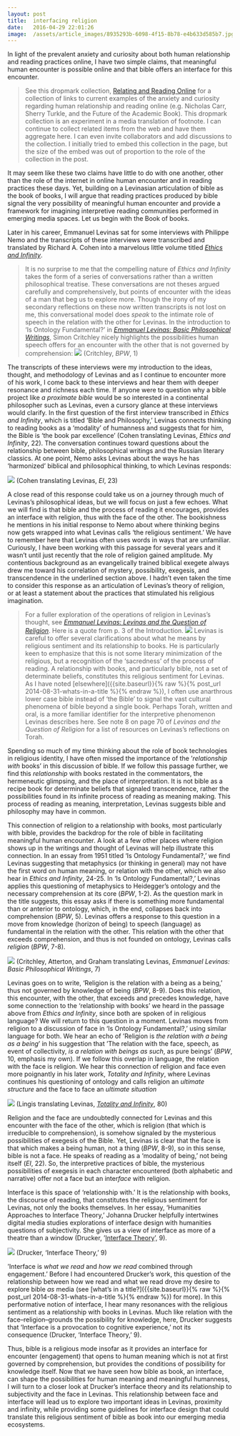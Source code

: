 ```yaml
---
layout:	post
title:	interfacing religion
date:	2016-04-29 22:01:26
image:	/assets/article_images/8935293b-6098-4f15-8b78-e4b633d585b7.jpg
---
```

In light of the prevalent anxiety and curiosity about both human relationship and reading practices online, I have two simple claims, that meaningful human encounter is possible online and that bible offers an interface for this encounter.

> See this dropmark collection, [Relating and Reading Online](http://drp.mk/QNNV1WTYBG) for a collection of links to current examples of the anxiety and curiosity regarding human relationship and reading online (e.g. Nicholas Carr, Sherry Turkle, and the Future of the Academic Book). This dropmark collection is an experiment in a media translation of footnote. I can continue to collect related items from the web and have them aggregate here. I can even invite collaborators and add discussions to the collection. I initially tried to embed this collection in the page, but the size of the embed was out of proportion to the role of the collection in the post.

It may seem like these two claims have little to do with one another, other than the role of the internet in online human encounter and in reading practices these days. Yet, building on a Levinasian articulation of bible as the book of books, I will argue that reading practices produced by bible signal the very possibility of meaningful human encounter and provide a framework for imagining interpretive reading communities performed in emerging media spaces. Let us begin with the Book of books.

Later in his career, Emmanuel Levinas sat for some interviews with Philippe Nemo and the transcripts of these interviews were transcribed and translated by Richard A. Cohen into a marvelous little volume titled [*Ethics and Infinity*](http://amzn.com/0820701785).

> It is no surprise to me that the compelling nature of *Ethics and Infinity* takes the form of a series of conversations rather than a written philosophical treatise. These conversations are not theses argued carefully and comprehensively, but points of encounter with the ideas of a man that beg us to explore more. Though the irony of my secondary reflections on these now written transcripts is not lost on me, this conversational model does *speak* to the intimate role of speech in the relation with the other for Levinas. In the introduction to ‘Is Ontology Fundamental?’ in [*Emmanuel Levinas: Basic Philosophical Writings*](http://amzn.com/0253210798), Simon Critchley nicely highlights the possibilities human speech offers for an encounter with the other that is not governed by comprehension:
> ![](/assets/article_images/8935293b-6098-4f15-8b78-e4b633d585b7.jpg)
> (Critchley, *BPW*, 1)

The transcripts of these interviews were my introduction to the ideas, thought, and methodology of Levinas and as I continue to encounter more of his work, I come back to these interviews and hear them with deeper resonance and richness each time. If anyone were to question why a bible project like *a proximate bible* would be so interested in a continental philosopher such as Levinas, even a cursory glance at these interviews would clarify. In the first question of the first interview transcribed in *Ethics and Infinity*, which is titled ‘Bible and Philosophy,’ Levinas connects thinking to reading books as a ‘modality’ of humanness and suggests that for him, the Bible is ‘the book par excellence’ (Cohen translating Levinas, *Ethics and Infinity*, 22). The conversation continues toward questions about the relationship between bible, philosophical writings and the Russian literary classics. At one point, Nemo asks Levinas about the ways he has ‘harmonized’ biblical and philosophical thinking, to which Levinas responds:

![](/assets/article_images/f5c0ab72-fa5e-41da-9faf-ea1283a6cf86.jpg)
(Cohen translating Levinas, *EI*, 23)

A close read of this response could take us on a journey through much of Levinas’s philosophical ideas, but we will focus on just a few echoes. What we will find is that bible and the process of reading it encourages, provides an interface with religion, thus with the face of the other. The bookishness he mentions in his initial response to Nemo about where thinking begins now gets wrapped into what Levinas calls ‘the religious sentiment.’ We have to remember here that Levinas often uses words in ways that are unfamiliar. Curiously, I have been working with this passage for several years and it wasn’t until just recently that the role of religion gained amplitude. My contentious background as an evangelically trained biblical exegete always drew me toward his correlation of mystery, possibility, exegesis, and transcendence in the underlined section above. I hadn’t even taken the time to consider this response as an articulation of Levinas’s theory of religion, or at least a statement about the practices that stimulated his religious imagination.

> For a fuller exploration of the operations of religion in Levinas’s thought, see [*Emmanuel Levinas: Levinas and the Question of Religion*](https://books.google.com/books/about/Emmanuel_Levinas_Levinas_and_the_questio.html?id=xHYKc4PVUBAC). Here is a quote from p. 3 of the Introduction.
> ![](/assets/article_images/b36db1f8-50b6-4190-8c42-16bd9941be70.jpg)
> Levinas is careful to offer several clarifications about what he means by religious sentiment and its relationship to books. He is particularly keen to emphasize that this is not some literary minimization of the religious, but a recognition of the ‘sacredness’ of the process of reading. A relationship with books, and particularly bible, not a set of determinate beliefs, constitutes this religious sentiment for Levinas.
> As I have noted [elsewhere]({{site.baseurl}}{% raw %}{% post_url 2014-08-31-whats-in-a-title %}{% endraw %}), I often use anarthrous lower case bible instead of ‘the Bible’ to signal the vast cultural phenomena of bible beyond a single book. Perhaps Torah, written and oral, is a more familiar identifier for the interpretive phenomenon Levinas describes here. See note 8 on page 70 of *Levinas and the Question of Religion* for a list of resources on Levinas’s reflections on Torah.

Spending so much of my time thinking about the role of book technologies in religious identity, I have often missed the importance of the ’*relationship with* books’ in this discussion of bible. If we follow this passage further, we find this *relationship* with books restated in the commentators, the hermeneutic glimpsing, and the place of interpretation. It is not bible as a recipe book for determinate beliefs that signaled transcendence, rather the possibilities found in its infinite process of reading as meaning making. This process of reading as meaning, interpretation, Levinas suggests bible and philosophy may have in common.

This connection of religion to a relationship with books, most particularly with bible, provides the backdrop for the role of bible in facilitating meaningful human encounter. A look at a few other places where religion shows up in the writings and thought of Levinas will help illustrate this connection. In an essay from 1951 titled ‘Is Ontology Fundamental?,’ we find Levinas suggesting that metaphysics (or thinking in general) may not have the first word on human meaning, or relation with the other, which we also hear in *Ethics and Infinity*, 24-25. In ‘Is Ontology Fundamental?,’ Levinas applies this questioning of metaphysics to Heidegger’s ontology and the necessary comprehension at its core (*BPW*, 1-2). As the question mark in the title suggests, this essay asks if there is something more fundamental than or anterior to ontology, which, in the end, collapses back into comprehension (*BPW*, 5). Levinas offers a response to this question in a move from knowledge (horizon of being) to speech (language) as fundamental in the relation with the other. This relation with the other that exceeds comprehension, and thus is not founded on ontology, Levinas calls *religion* (*BPW*, 7-8).

![](/assets/article_images/ff45ef65-358a-4acb-a90e-fae4eb2b7efa.jpg)
(Critchley, Atterton, and Graham translating Levinas, *Emmanuel Levinas: Basic Philosophical Writings*, 7)

Levinas goes on to write, ‘Religion is the relation with a being as a being,’ thus not governed by knowledge of being (*BPW*, 8-9). Does this relation, this encounter, with the other, that exceeds and precedes knowledge, have some connection to the ‘relationship with books’ we heard in the passage above from *Ethics and Infinity*, since both are spoken of in religious language? We will return to this question in a moment. Levinas moves from religion to a discussion of face in ‘Is Ontology Fundamental?,’ using similar language for both. We hear an echo of ’Religion is *the relation with a being as a being*’ in his suggestion that ’The relation with the face, speech, as event of collectivity, *is a relation with beings as such*, as pure beings’ (*BPW*, 10, emphasis my own). If we follow this overlap in language, the relation with the face is religion. We hear this connection of religion and face even more poignantly in his later work, *Totality and Infinity*, where Levinas continues his questioning of ontology and calls religion an *ultimate structure* and the face to face an *ultimate situation*

![](/assets/article_images/c78ce490-365d-4d91-a30e-ee089497024f.jpg)
(Lingis translating Levinas, [*Totality and Infinity*](http://amzn.com/0820702455), 80)

Religion and the face are undoubtedly connected for Levinas and this encounter with the face of the other, which is religion (that which is irreducible to comprehension), is somehow signaled by the mysterious possibilities of exegesis of the Bible. Yet, Levinas is clear that the face is that which makes a being human, not a thing (*BPW*, 8-9), so in this sense, bible is not a face. He speaks of reading as a ‘modality of being,’ not being itself (*EI*, 22). So, the interpretive practices of bible, the mysterious possibilities of exegesis in each character encountered (both alphabetic and narrative) offer not a face but an inter*face* with religion.

Interface is this space of ‘relationship with.’ It is the relationship with books, the discourse of reading, that constitutes the religious sentiment for Levinas, not only the books themselves. In her essay, ‘Humanities Approaches to Interface Theory,’ Johanna Drucker helpfully intertwines digital media studies explorations of interface design with humanities questions of subjectivity. She gives us a view of interface as more of a theatre than a window (Drucker, ’[Interface Theory](http://www.culturemachine.net/index.php/cm/issue/view/23)’, 9).

![](/assets/article_images/6e6a0bf2-9efe-4eec-97a8-ed4c587cce3e.png)
(Drucker, ‘Interface Theory,’ 9)

’Interface is *what we read* and *how we read* combined through engagement.’ Before I had encountered Drucker’s work, this question of the relationship between how we read and what we read drove my desire to explore bible *as* media (see [what’s in a title?]({{site.baseurl}}{% raw %}{% post_url 2014-08-31-whats-in-a-title %}{% endraw %}) for more). In this performative notion of interface, I hear many resonances with the religious sentiment as a relationship with books in Levinas. Much like relation with the face–religion–grounds the possibility for knowledge, here, Drucker suggests that ‘Interface is a provocation to cognitive experience,’ not its consequence (Drucker, ‘Interface Theory,’ 9).

Thus, bible is a religious mode insofar as it provides an interface for encounter (engagement) that opens to human meaning which is not at first governed by comprehension, but provides the conditions of possibility for knowledge itself. Now that we have seen how bible as book, an interface, can shape the possibilities for human meaning and meaningful humanness, I will turn to a closer look at Drucker’s interface theory and its relationship to subjectivity and the face in Levinas. This relationship between face and interface will lead us to explore two important ideas in Levinas, proximity and infinity, while providing some guidelines for interface design that could translate this religious sentiment of bible as book into our emerging media ecosystems.
